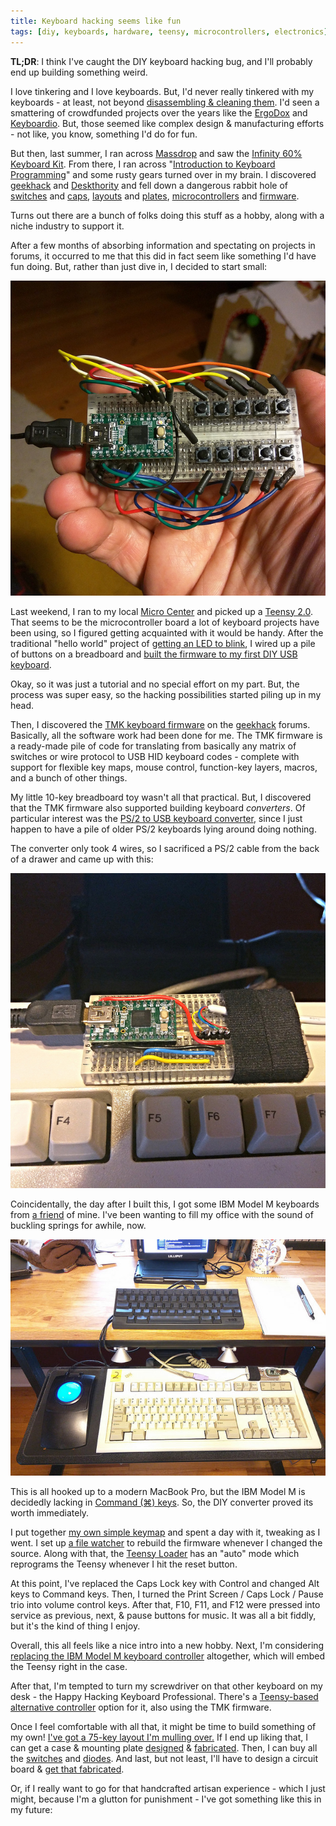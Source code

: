 ```yaml
---
title: Keyboard hacking seems like fun
tags: [diy, keyboards, hardware, teensy, microcontrollers, electronics]
---
```


**TL;DR**: I think I've caught the DIY keyboard hacking bug, and I'll probably
end up building something weird.

<!--more-->

I love tinkering and I love keyboards. But, I'd never really tinkered with my
keyboards - at least, not beyond [disassembling & cleaning them][hhkbclean].
I'd seen a smattering of crowdfunded projects over the years like the
[ErgoDox][] and [Keyboardio][]. But, those seemed like complex design
& manufacturing efforts - not like, you know, something I'd do for fun.

But then, last summer, I ran across [Massdrop][] and saw the [Infinity 60%
Keyboard Kit][infinity60]. From there, I ran across "[Introduction to Keyboard
Programming][kbprog]" and some rusty gears turned over in my brain. I
discovered [geekhack][] and [Deskthority][] and fell down a dangerous
rabbit hole of [switches][] and [caps][], [layouts][] and [plates][],
[microcontrollers][teensy] and [firmware][].

Turns out there are a bunch of folks doing this stuff as a hobby, along with a
niche industry to support it.

After a few months of absorbing information and spectating on projects in
forums, it occurred to me that this did in fact seem like something I'd have
fun doing. But, rather than just dive in, I decided to start small:

[kits]: http://www.geekhackers.org/products/jd40-jdcarpe-s-40-keyboard-kit-sorbothane-titanium-all-profits-go-to-the-nathan-j-walters-foundation-rip-smallfry
[firmware]: https://geekhack.org/index.php?topic=41989.0
[teensy]: https://www.pjrc.com/teensy/
[plates]: https://deskthority.net/workshop-f7/thkb-tiny-hacking-keyboard-40-t6455.html
[layouts]: https://geekhack.org/index.php?topic=47133
[caps]: https://geekhack.org/index.php?board=80.0
[switches]: https://www.massdrop.com/buy/cherry-mx-red-key-switches-120-pack
[Deskthority]: https://deskthority.net/
[geekhack]: https://geekhack.org/
[infinity60]: https://www.massdrop.com/buy/infinity-keyboard-kit
[keyboardio]: http://shop.keyboard.io/
[ergodox]: https://www.indiegogo.com/projects/ergodox-ez-an-incredible-mechanical-keyboard#/
[key64]: http://www.key64.org/
[hhkbclean]: http://blog.lmorchard.com/2006/07/31/i-heart-my-filthy-happy-hacking-keyboard/
[kbprog]: https://www.massdrop.com/article/introduction-to-keyboard-programming
[massdrop]: https://www.massdrop.com/

[<img class="fullwidth" id="thumbnail" src="/uploads/2016/teensy-ps2-adapter/minikey.jpg">](https://www.flickr.com/photos/deusx/24832952956/)

Last weekend, I ran to my local [Micro Center][] and picked up a [Teensy
2.0][teensy]. That seems to be the microcontroller board a lot of keyboard
projects have been using, so I figured getting acquainted with it would be
handy. After the traditional "hello world" project of [getting an LED to
blink][blinky], I wired up a pile of buttons on a breadboard and [built the
firmware to my first DIY USB keyboard][keyboardtut].

Okay, so it was just a tutorial and no special effort on my part. But, the
process was super easy, so the hacking possibilities started piling up in my
head.

Then, I discovered the [TMK keyboard firmware][firmware] on the
[geekhack][] forums. Basically, all the software work had been done for me.
The TMK firmware is a ready-made pile of code for translating from basically any
matrix of switches or wire protocol to USB HID keyboard codes - complete with
support for flexible key maps, mouse control, function-key layers, macros, and
a bunch of other things. 

My little 10-key breadboard toy wasn't all that practical. But, I discovered
that the TMK firmware also supported building keyboard *converters*. Of
particular interest was the [PS/2 to USB keyboard converter][ps2usb], since I
just happen to have a pile of older PS/2 keyboards lying around doing nothing.

The converter only took 4 wires, so I sacrificed a PS/2 cable from the back of
a drawer and came up with this:

[ps2usb]: https://github.com/tmk/tmk_keyboard/blob/master/converter/ps2_usb/README.md
[keyboardtut]: https://www.pjrc.com/teensy/td_keyboard.html
[blinky]: https://www.pjrc.com/teensy/tutorial.html
[micro center]: http://www.microcenter.com/site/stores/madison-heights.aspx

[<img class="fullwidth" src="/uploads/2016/teensy-ps2-adapter/adapter.jpg">](https://www.flickr.com/photos/deusx/24832952956/)

Coincidentally, the day after I built this, I got some IBM Model M keyboards
from [a friend][nuxx] of mine. I've been wanting to fill my office with the
sound of buckling springs for awhile, now. 

[nuxx]: https://nuxx.net/blog/

[<img class="fullwidth" src="/uploads/2016/teensy-ps2-adapter/modelm.jpg">](https://www.flickr.com/photos/deusx/24685464831/)

This is all hooked up to a modern MacBook Pro, but the IBM Model M is
decidedly lacking in [Command (⌘) keys][command]. So, the DIY converter
proved its worth immediately. 

I put together [my own simple keymap][lmotmk] and spent a day with it,
tweaking as I went.  I set up [a file watcher][kicker] to rebuild the
firmware whenever I changed the source. Along with that, the [Teensy
Loader][loader] has an "auto" mode which reprograms the Teensy whenever I hit
the reset button. 

At this point, I've replaced the Caps Lock key with Control and changed Alt keys
to Command keys.  Then, I turned the Print Screen / Caps Lock / Pause trio
into volume control keys. After that, F10, F11, and F12 were pressed into
service as previous, next, & pause buttons for music. It was all a bit fiddly,
but it's the kind of thing I enjoy.

Overall, this all feels like a nice intro into a new hobby. Next, I'm
considering [replacing the IBM Model M keyboard controller][ibmcontrol]
altogether, which will embed the Teensy right in the case. 

After that, I'm tempted to turn my screwdriver on that other keyboard on my
desk - the Happy Hacking Keyboard Professional. There's a [Teensy-based
alternative controller][hhkbalt] option for it, also using the TMK firmware.

Once I feel comfortable with all that, it might be time to build something of
my own! [I've got a 75-key layout I'm mulling over.][nfhkb] If I end up liking
that, I can get a case & mounting plate [designed][platebuilder] &
[fabricated][ponoko]. Then, I can buy all the [switches][switches] and
[diodes][]. And last, but not least, I'll have to design a circuit board &
[get that fabricated][oshpark].

Or, if I really want to go for that handcrafted artisan experience - which I
just might, because I'm a glutton for punishment - I've got something like
this in my future:

<div class="video-container"><iframe class="lazyload" width="560" height="315" src="" data-src="https://www.youtube.com/embed/MrokZ1afnVg" frameborder="0" allowfullscreen></iframe></div>

[oshpark]: https://oshpark.com/
[diodes]: http://amzn.to/1UUHUu8
[ponoko]: https://www.ponoko.com/
[platebuilder]: http://builder.swillkb.com/
[hhkbalt]: https://geekhack.org/index.php?topic=12047.0
[ibmcontrol]: https://github.com/antonizoon/archivis.me/wiki/IBM-Model-M-USB-Controller
[kicker]: https://github.com/alloy/kicker
[loader]: https://www.pjrc.com/teensy/loader.html
[lmotmk]: https://github.com/lmorchard/tmk_keyboard/blob/lmo-model-mac/converter/ps2_usb/keymap_modelmac.c
[command]: https://en.wikipedia.org/wiki/Command_key
[nfhkb]: http://www.keyboard-layout-editor.com/##@_name=noisy%20fat%20hacker%20keyboard&author=lmorchard&switchMount=cherry&switchBrand=cherry&plate:true%3B&@=Esc&=!%0A1&=%2F@%0A2&=%23%0A3&=$%0A4&=%25%0A5&=^%0A6&=%2F&%0A7&=*%0A8&=%28%0A9&=%29%0A0&=%2F_%0A-&=+%0A%2F=&=|%0A\&=~%0A%60&_x:0.25%3B&=Insert&=Home&=PgUp%3B&@_w:1.5%3B&=Tab&=Q&=W&=E&=R&=T&=Y&=U&=I&=O&=P&={%0A[&=}%0A]&_a:0&w:1.5%3B&=Delete%0A%0A%0A%0ABS&_x:0.25&a:4%3B&=Delete&=End&=PgDn%3B&@_w:1.75%3B&=Control&=A&=S&=D&=F&=G&=H&=J&=K&=L&=%2F:%0A%2F%3B&=%22%0A%27&_w:2.25%3B&=Enter&_x:0.25%3B&=Op1&=Op2&=Op3%3B&@_w:2.25%3B&=Shift&=Z&=X&=C&=V&=B&=N&=M&=%3C%0A,&=%3E%0A.&=%3F%0A%2F%2F&_w:2.75%3B&=Shift&_x:1.25%3B&=%E2%86%91%3B&@_w:1.25%3B&=Fn&_w:1.25%3B&=%3Ci%20class%2F=%27mss%20mss-Unicode-Option-3%27%3E%3C%2F%2Fi%3E&_w:1.25%3B&=%3Ci%20class%2F=%27kb%20kb-logo-apple-outline%27%3E%3C%2F%2Fi%3E&_a:7&w:6.25%3B&=&_a:4&w:1.25%3B&=%3Ci%20class%2F=%27kb%20kb-logo-apple%27%3E%3C%2F%2Fi%3E&_w:1.25%3B&=%3Ci%20class%2F=%27mss%20mss-Unicode-Option-3%27%3E%3C%2F%2Fi%3E&_w:1.25%3B&=%3Ci%20class%2F=%27kb%20kb-Hamburger-Menu%27%3E%3C%2F%2Fi%3E&_w:1.25%3B&=Fn&_x:0.25%3B&=%E2%86%90&=%E2%86%93&=%E2%86%92

<!-- vim: set wrap wm=5 syntax=markdown textwidth=78: -->
